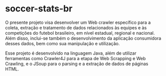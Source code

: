 # soccer-stats-br

O presente projeto visa desenvolver um Web crawler específico para a coleta, extração e tratamento de dados relacionados às equipes e às competições do futebol brasileiro, em nível estadual, regional e nacional. Além disso, inclui-se também o desenvolvimento da aplicação consumidora desses dados, bem como sua manipulação e utilização.

Esse projeto é desenvolvido na linguagem Java, além de utilizar ferramentas como Crawler4J para a etapa de Web Scrapping e Web Crawling, e o JSoup para o parsing e a extração de dados de páginas HTML.
